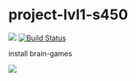 # project-lvl1-s450
<a href="https://codeclimate.com/github/MagayAlex/project-lvl1-s450/maintainability"><img src="https://api.codeclimate.com/v1/badges/a99a88d28ad37a79dbf6/maintainability" /></a>
<a href="https://travis-ci.org/MagayAlex/project-lvl1-s450"><img src="https://travis-ci.org/MagayAlex/project-lvl1-s450.svg?branch=master" alt="Build Status" /></a>
<p>install brain-games</p>
<a href="https://asciinema.org/a/8NONb1je1Qo0ixH9xdrXJEZs0" target="_blank"><img src="https://asciinema.org/a/8NONb1je1Qo0ixH9xdrXJEZs0.svg" /></a>

